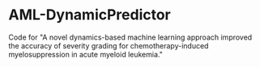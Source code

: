 # AML-DynamicPredictor
Code for "A novel dynamics-based machine learning approach improved the accuracy of severity grading for chemotherapy-induced myelosuppression in acute myeloid leukemia."
